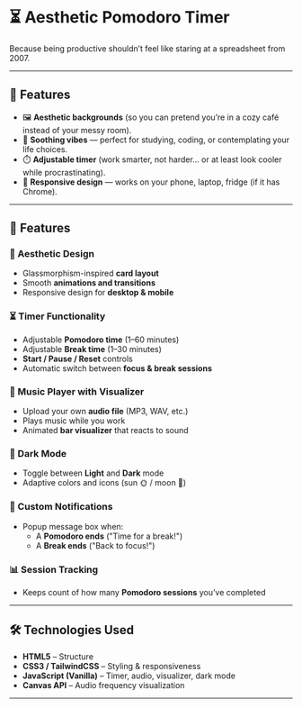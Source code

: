 # ⏳ Aesthetic Pomodoro Timer  

Because being productive shouldn’t feel like staring at a spreadsheet from 2007.  

---

## 🎨 Features
- 🖼️ **Aesthetic backgrounds** (so you can pretend you’re in a cozy café instead of your messy room).  
- 🎵 **Soothing vibes** — perfect for studying, coding, or contemplating your life choices.  
- ⏱️ **Adjustable timer** (work smarter, not harder… or at least look cooler while procrastinating).  
- 📱 **Responsive design** — works on your phone, laptop, fridge (if it has Chrome). 


---

## 🚀 Features  

### 🎨 Aesthetic Design  
- Glassmorphism-inspired **card layout**  
- Smooth **animations and transitions**  
- Responsive design for **desktop & mobile**  

### ⏳ Timer Functionality  
- Adjustable **Pomodoro time** (1–60 minutes)  
- Adjustable **Break time** (1–30 minutes)  
- **Start / Pause / Reset** controls  
- Automatic switch between **focus & break sessions**  

### 🎵 Music Player with Visualizer  
- Upload your own **audio file** (MP3, WAV, etc.)  
- Plays music while you work  
- Animated **bar visualizer** that reacts to sound  

### 🌙 Dark Mode  
- Toggle between **Light** and **Dark** mode  
- Adaptive colors and icons (sun 🌞 / moon 🌙)  

### 🔔 Custom Notifications  
- Popup message box when:  
  - A **Pomodoro ends** ("Time for a break!")  
  - A **Break ends** ("Back to focus!")  

### 📊 Session Tracking  
- Keeps count of how many **Pomodoro sessions** you’ve completed  

---

## 🛠️ Technologies Used  

- **HTML5** – Structure  
- **CSS3 / TailwindCSS** – Styling & responsiveness  
- **JavaScript (Vanilla)** – Timer, audio, visualizer, dark mode  
- **Canvas API** – Audio frequency visualization  

--------------------------------------------------------------------------------



